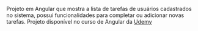 Projeto em Angular que mostra a lista de tarefas de usuários cadastrados no sistema, possui funcionalidades para completar ou adicionar novas tarefas. Projeto disponível no curso de Angular da [Udemy](https://www.udemy.com/course/the-complete-guide-to-angular-2/)
